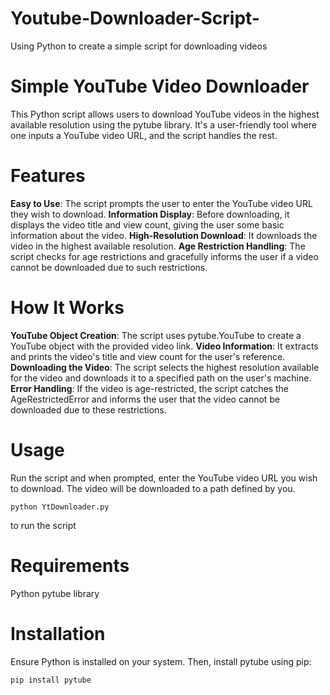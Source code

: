 # Youtube-Downloader-Script-
Using Python to create a simple script for downloading videos

# Simple YouTube Video Downloader
This Python script allows users to download YouTube videos in the highest available resolution using the pytube library. It's a user-friendly tool where one inputs a YouTube video URL, and the script handles the rest.

# Features
**Easy to Use**: The script prompts the user to enter the YouTube video URL they wish to download.
**Information Display**: Before downloading, it displays the video title and view count, giving the user some basic information about the video.
**High-Resolution Download**: It downloads the video in the highest available resolution.
**Age Restriction Handling**: The script checks for age restrictions and gracefully informs the user if a video cannot be downloaded due to such restrictions.

# How It Works
**YouTube Object Creation**: The script uses pytube.YouTube to create a YouTube object with the provided video link.
**Video Information**: It extracts and prints the video's title and view count for the user's reference.
**Downloading the Video**: The script selects the highest resolution available for the video and downloads it to a specified path on the user's machine.
**Error Handling**: If the video is age-restricted, the script catches the AgeRestrictedError and informs the user that the video cannot be downloaded due to these restrictions.

# Usage
Run the script and when prompted, enter the YouTube video URL you wish to download. The video will be downloaded to a path defined by you.

`python YtDownloader.py`

to run the script 

# Requirements
Python
pytube library

# Installation
Ensure Python is installed on your system. Then, install pytube using pip:

`pip install pytube`




